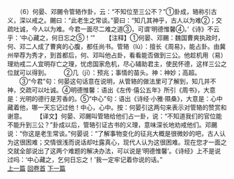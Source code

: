 　　（6）何晏、邓颺令管辂作卦，云：“不知位至三公不？”①卦成，辂称引古义，深以戒之。颺曰：“此老生之常谈。”晏曰：“知几其神乎，古人以为难②；交疏吐诚，今人以为难。今君一面尽二难之道③，可谓‘明德惟馨④。’《诗》不云乎：‘中心藏之，何日忘之⑤！’”
　　【注释】①何晏、邓颺：魏国曹爽执政时，何、邓二人成了曹爽的心腹，都任尚书。管辂（lù）：擅长《周易》，能占卦。由冀州举荐为秀才，到首都后，何、邓叫他占卦，看看能否做到三公。他趁机用（易）理劝戒二人宜明存亡之理，忧虑国家危机，尽心辅助君主，使民怀德，这样三公之位就可以得到。
　　②几（jī）：预兆；事情的苗头。神：神妙；高超。
　　③“今君”句：何晏这句话意在说明，从管辂的做法里可了解到，知几并不神，交疏可以吐诚。④明德惟馨：语出《左传·僖公五年》所引《周书》，大意是：光明的德行是芳香的。⑤“中心”句：语出《诗经·小雅·隰桑》，大意是：心中藏着他，哪一天忘记过他！中心，心中。按：何晏引这两句来表示对管辂的赞赏和谢意。
　　【译文】何晏、邓颺叫管辂给他们占一卦，说：“不知道我们的官位能不能升到三公？”卦成以后，管辂引证古书的义理，意味深长地劝戒他们。邓颺说：“你这是老生常谈。”何晏说：“了解事物变化的征兆大概是很微妙的吧，古人认为这很困难；交情很浅而说话却吐露真心，现代人认为这很困难。现在您才一面之交就全部说出了这两个难题的解决办法，可以说是‘明德惟馨’。《诗经》上不是说过吗：‘中心藏之，乞何日忘之！’我一定牢记着你说的话。”
<br>[上一篇](10_05) [回卷首](10_00) [下一篇](10_07)
